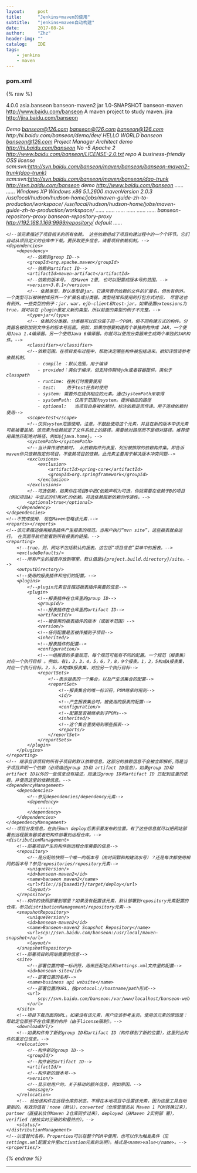 ```yaml
---
layout:     post
title:      "Jenkins+maven的使用"
subtitle:   "jenkins+maven自动构建"
date:       2017-08-24
author:     "Zhz"
header-img: ""
catalog:    IDE
tags:
    - jenkins
    - maven
---
```


### pom.xml

{% raw %}

<project xmlns="http://maven.apache.org/POM/4.0.0"
         xmlns:xsi="http://www.w3.org/2001/XMLSchema-instance"
         xsi:schemaLocation="http://maven.apache.org/POM/4.0.0http://maven.apache.org/maven-v4_0_0.xsd">
    <!--父项目的坐标。如果项目中没有规定某个元素的值，那么父项目中的对应值即为项目的默认值。 坐标包括group ID，artifact ID和 version。-->
    <parent>
        <!--被继承的父项目的构件标识符-->
        <artifactId/>
        <!--被继承的父项目的全球唯一标识符-->
        <groupId/>
        <!--被继承的父项目的版本-->
        <version/>
        <!-- 父项目的pom.xml文件的相对路径。相对路径允许你选择一个不同的路径。默认值是../pom.xml。Maven首先在构建当前项目的地方寻找父项 目的pom，其次在文件系统的这个位置（relativePath位置），然后在本地仓库，最后在远程仓库寻找父项目的pom。-->
        <relativePath/>
    </parent>
    <!--声明项目描述符遵循哪一个POM模型版本。模型本身的版本很少改变，虽然如此，但它仍然是必不可少的，这是为了当Maven引入了新的特性或者其他模型变更的时候，确保稳定性。-->
    <modelVersion>4.0.0</modelVersion>
    <!--项目的全球唯一标识符，通常使用全限定的包名区分该项目和其他项目。并且构建时生成的路径也是由此生成， 如com.mycompany.app生成的相对路径为：/com/mycompany/app-->
    <groupId>asia.banseon</groupId>
    <!-- 构件的标识符，它和group ID一起唯一标识一个构件。换句话说，你不能有两个不同的项目拥有同样的artifact ID和groupID；在某个 特定的group ID下，artifact ID也必须是唯一的。构件是项目产生的或使用的一个东西，Maven为项目产生的构件包括：JARs，源 码，二进制发布和WARs等。-->
    <artifactId>banseon-maven2</artifactId>
    <!--项目产生的构件类型，例如jar、war、ear、pom。插件可以创建他们自己的构件类型，所以前面列的不是全部构件类型-->
    <packaging>jar</packaging>
    <!--项目当前版本，格式为:主版本.次版本.增量版本-限定版本号-->
    <version>1.0-SNAPSHOT</version>
    <!--项目的名称, Maven产生的文档用-->
    <name>banseon-maven</name>
    <!--项目主页的URL, Maven产生的文档用-->
    <url>http://www.baidu.com/banseon</url>
    <!-- 项目的详细描述, Maven 产生的文档用。  当这个元素能够用HTML格式描述时（例如，CDATA中的文本会被解析器忽略，就可以包含HTML标 签）， 不鼓励使用纯文本描述。如果你需要修改产生的web站点的索引页面，你应该修改你自己的索引页文件，而不是调整这里的文档。-->
    <description>A maven project to study maven.</description>
    <!--描述了这个项目构建环境中的前提条件。-->
    <prerequisites>
        <!--构建该项目或使用该插件所需要的Maven的最低版本-->
        <maven/>
    </prerequisites>
    <!--项目的问题管理系统(Bugzilla, Jira, Scarab,或任何你喜欢的问题管理系统)的名称和URL，本例为 jira-->
    <issueManagement>
        <!--问题管理系统（例如jira）的名字，-->
        <system>jira</system>
        <!--该项目使用的问题管理系统的URL-->
        <url>http://jira.baidu.com/banseon</url>
    </issueManagement>
    <!--项目持续集成信息-->
    <ciManagement>
        <!--持续集成系统的名字，例如continuum-->
        <system/>
        <!--该项目使用的持续集成系统的URL（如果持续集成系统有web接口的话）。-->
        <url/>
        <!--构建完成时，需要通知的开发者/用户的配置项。包括被通知者信息和通知条件（错误，失败，成功，警告）-->
        <notifiers>
            <!--配置一种方式，当构建中断时，以该方式通知用户/开发者-->
            <notifier>
                <!--传送通知的途径-->
                <type/>
                <!--发生错误时是否通知-->
                <sendOnError/>
                <!--构建失败时是否通知-->
                <sendOnFailure/>
                <!--构建成功时是否通知-->
                <sendOnSuccess/>
                <!--发生警告时是否通知-->
                <sendOnWarning/>
                <!--不赞成使用。通知发送到哪里-->
                <address/>
                <!--扩展配置项-->
                <configuration/>
            </notifier>
        </notifiers>
    </ciManagement>
    <!--项目创建年份，4位数字。当产生版权信息时需要使用这个值。-->
    <inceptionYear/>
    <!--项目相关邮件列表信息-->
    <mailingLists>
        <!--该元素描述了项目相关的所有邮件列表。自动产生的网站引用这些信息。-->
        <mailingList>
            <!--邮件的名称-->
            <name>Demo</name>
            <!--发送邮件的地址或链接，如果是邮件地址，创建文档时，mailto: 链接会被自动创建-->
            <post>banseon@126.com</post>
            <!--订阅邮件的地址或链接，如果是邮件地址，创建文档时，mailto: 链接会被自动创建-->
            <subscribe>banseon@126.com</subscribe>
            <!--取消订阅邮件的地址或链接，如果是邮件地址，创建文档时，mailto: 链接会被自动创建-->
            <unsubscribe>banseon@126.com</unsubscribe>
            <!--你可以浏览邮件信息的URL-->
            <archive>http:/hi.baidu.com/banseon/demo/dev/</archive>
        </mailingList>
    </mailingLists>
    <!--项目开发者列表-->
    <developers>
        <!--某个项目开发者的信息-->
        <developer>
            <!--SCM里项目开发者的唯一标识符-->
            <id>HELLO WORLD</id>
            <!--项目开发者的全名-->
            <name>banseon</name>
            <!--项目开发者的email-->
            <email>banseon@126.com</email>
            <!--项目开发者的主页的URL-->
            <url/>
            <!--项目开发者在项目中扮演的角色，角色元素描述了各种角色-->
            <roles>
                <role>Project Manager</role>
                <role>Architect</role>
            </roles>
            <!--项目开发者所属组织-->
            <organization>demo</organization>
            <!--项目开发者所属组织的URL-->
            <organizationUrl>http://hi.baidu.com/banseon</organizationUrl>
            <!--项目开发者属性，如即时消息如何处理等-->
            <properties>
                <dept>No</dept>
            </properties>
            <!--项目开发者所在时区， -11到12范围内的整数。-->
            <timezone>-5</timezone>
        </developer>
    </developers>
    <!--项目的其他贡献者列表-->
    <contributors>
        <!--项目的其他贡献者。参见developers/developer元素-->
        <contributor>
            <name/><email/><url/><organization/><organizationUrl/><roles/><timezone/><properties/>
        </contributor>
    </contributors>
    <!--该元素描述了项目所有License列表。 应该只列出该项目的license列表，不要列出依赖项目的 license列表。如果列出多个license，用户可以选择它们中的一个而不是接受所有license。-->
    <licenses>
        <!--描述了项目的license，用于生成项目的web站点的license页面，其他一些报表和validation也会用到该元素。-->
        <license>
            <!--license用于法律上的名称-->
            <name>Apache 2</name>
            <!--官方的license正文页面的URL-->
            <url>http://www.baidu.com/banseon/LICENSE-2.0.txt</url>
            <!--项目分发的主要方式：
              repo，可以从Maven库下载
              manual， 用户必须手动下载和安装依赖-->
            <distribution>repo</distribution>
            <!--关于license的补充信息-->
            <comments>A business-friendly OSS license</comments>
        </license>
    </licenses>
    <!--SCM(Source Control Management)标签允许你配置你的代码库，供Maven web站点和其它插件使用。-->
    <scm>
        <!--SCM的URL,该URL描述了版本库和如何连接到版本库。欲知详情，请看SCMs提供的URL格式和列表。该连接只读。-->
        <connection>
            scm:svn:http://svn.baidu.com/banseon/maven/banseon/banseon-maven2-trunk(dao-trunk)
        </connection>
        <!--给开发者使用的，类似connection元素。即该连接不仅仅只读-->
        <developerConnection>
            scm:svn:http://svn.baidu.com/banseon/maven/banseon/dao-trunk
        </developerConnection>
        <!--当前代码的标签，在开发阶段默认为HEAD-->
        <tag/>
        <!--指向项目的可浏览SCM库（例如ViewVC或者Fisheye）的URL。-->
        <url>http://svn.baidu.com/banseon</url>
    </scm>
    <!--描述项目所属组织的各种属性。Maven产生的文档用-->
    <organization>
        <!--组织的全名-->
        <name>demo</name>
        <!--组织主页的URL-->
        <url>http://www.baidu.com/banseon</url>
    </organization>
    <!--构建项目需要的信息-->
    <build>
        <!--该元素设置了项目源码目录，当构建项目的时候，构建系统会编译目录里的源码。该路径是相对于pom.xml的相对路径。-->
        <sourceDirectory/>
        <!--该元素设置了项目脚本源码目录，该目录和源码目录不同：绝大多数情况下，该目录下的内容 会被拷贝到输出目录(因为脚本是被解释的，而不是被编译的)。-->
        <scriptSourceDirectory/>
        <!--该元素设置了项目单元测试使用的源码目录，当测试项目的时候，构建系统会编译目录里的源码。该路径是相对于pom.xml的相对路径。-->
        <testSourceDirectory/>
        <!--被编译过的应用程序class文件存放的目录。-->
        <outputDirectory/>
        <!--被编译过的测试class文件存放的目录。-->
        <testOutputDirectory/>
        <!--使用来自该项目的一系列构建扩展-->
        <extensions>
            <!--描述使用到的构建扩展。-->
            <extension>
                <!--构建扩展的groupId-->
                <groupId/>
                <!--构建扩展的artifactId-->
                <artifactId/>
                <!--构建扩展的版本-->
                <version/>
            </extension>
        </extensions>
        <!--当项目没有规定目标（Maven2 叫做阶段）时的默认值-->
        <defaultGoal/>
        <!--这个元素描述了项目相关的所有资源路径列表，例如和项目相关的属性文件，这些资源被包含在最终的打包文件里。-->
        <resources>
            <!--这个元素描述了项目相关或测试相关的所有资源路径-->
            <resource>
                <!-- 描述了资源的目标路径。该路径相对target/classes目录（例如${project.build.outputDirectory}）。举个例 子，如果你想资源在特定的包里(org.apache.maven.messages)，你就必须该元素设置为org/apache/maven /messages。然而，如果你只是想把资源放到源码目录结构里，就不需要该配置。-->
                <targetPath/>
                <!--是否使用参数值代替参数名。参数值取自properties元素或者文件里配置的属性，文件在filters元素里列出。-->
                <filtering/>
                <!--描述存放资源的目录，该路径相对POM路径-->
                <directory/>
                <!--包含的模式列表，例如**/*.xml.-->
                <includes/>
                <!--排除的模式列表，例如**/*.xml-->
                <excludes/>
            </resource>
        </resources>
        <!--这个元素描述了单元测试相关的所有资源路径，例如和单元测试相关的属性文件。-->
        <testResources>
            <!--这个元素描述了测试相关的所有资源路径，参见build/resources/resource元素的说明-->
            <testResource>
                <targetPath/><filtering/><directory/><includes/><excludes/>
            </testResource>
        </testResources>
        <!--构建产生的所有文件存放的目录-->
        <directory/>
        <!--产生的构件的文件名，默认值是${artifactId}-${version}。-->
        <finalName/>
        <!--当filtering开关打开时，使用到的过滤器属性文件列表-->
        <filters/>
        <!--子项目可以引用的默认插件信息。该插件配置项直到被引用时才会被解析或绑定到生命周期。给定插件的任何本地配置都会覆盖这里的配置-->
        <pluginManagement>
            <!--使用的插件列表 。-->
            <plugins>
                <!--plugin元素包含描述插件所需要的信息。-->
                <plugin>
                    <!--插件在仓库里的group ID-->
                    <groupId/>
                    <!--插件在仓库里的artifact ID-->
                    <artifactId/>
                    <!--被使用的插件的版本（或版本范围）-->
                    <version/>
                    <!--是否从该插件下载Maven扩展（例如打包和类型处理器），由于性能原因，只有在真需要下载时，该元素才被设置成enabled。-->
                    <extensions/>
                    <!--在构建生命周期中执行一组目标的配置。每个目标可能有不同的配置。-->
                    <executions>
                        <!--execution元素包含了插件执行需要的信息-->
                        <execution>
                            <!--执行目标的标识符，用于标识构建过程中的目标，或者匹配继承过程中需要合并的执行目标-->
                            <id/>
                            <!--绑定了目标的构建生命周期阶段，如果省略，目标会被绑定到源数据里配置的默认阶段-->
                            <phase/>
                            <!--配置的执行目标-->
                            <goals/>
                            <!--配置是否被传播到子POM-->
                            <inherited/>
                            <!--作为DOM对象的配置-->
                            <configuration/>
                        </execution>
                    </executions>
                    <!--项目引入插件所需要的额外依赖-->
                    <dependencies>
                        <!--参见dependencies/dependency元素-->
                        <dependency>
                            ......
                        </dependency>
                    </dependencies>
                    <!--任何配置是否被传播到子项目-->
                    <inherited/>
                    <!--作为DOM对象的配置-->
                    <configuration/>
                </plugin>
            </plugins>
        </pluginManagement>
        <!--使用的插件列表-->
        <plugins>
            <!--参见build/pluginManagement/plugins/plugin元素-->
            <plugin>
                <groupId/><artifactId/><version/><extensions/>
                <executions>
                    <execution>
                        <id/><phase/><goals/><inherited/><configuration/>
                    </execution>
                </executions>
                <dependencies>
                    <!--参见dependencies/dependency元素-->
                    <dependency>
                        ......
                    </dependency>
                </dependencies>
                <goals/><inherited/><configuration/>
            </plugin>
        </plugins>
    </build>
    <!--在列的项目构建profile，如果被激活，会修改构建处理-->
    <profiles>
        <!--根据环境参数或命令行参数激活某个构建处理-->
        <profile>
            <!--构建配置的唯一标识符。即用于命令行激活，也用于在继承时合并具有相同标识符的profile。-->
            <id/>
            <!--自动触发profile的条件逻辑。Activation是profile的开启钥匙。profile的力量来自于它
            能够在某些特定的环境中自动使用某些特定的值；这些环境通过activation元素指定。activation元素并不是激活profile的唯一方式。-->
            <activation>
                <!--profile默认是否激活的标志-->
                <activeByDefault/>
                <!--当匹配的jdk被检测到，profile被激活。例如，1.4激活JDK1.4，1.4.0_2，而!1.4激活所有版本不是以1.4开头的JDK。-->
                <jdk/>
                <!--当匹配的操作系统属性被检测到，profile被激活。os元素可以定义一些操作系统相关的属性。-->
                <os>
                    <!--激活profile的操作系统的名字-->
                    <name>Windows XP</name>
                    <!--激活profile的操作系统所属家族(如 'windows')-->
                    <family>Windows</family>
                    <!--激活profile的操作系统体系结构 -->
                    <arch>x86</arch>
                    <!--激活profile的操作系统版本-->
                    <version>5.1.2600</version>
                </os>
                <!--如果Maven检测到某一个属性（其值可以在POM中通过${名称}引用），其拥有对应的名称和值，Profile就会被激活。如果值
                字段是空的，那么存在属性名称字段就会激活profile，否则按区分大小写方式匹配属性值字段-->
                <property>
                    <!--激活profile的属性的名称-->
                    <name>mavenVersion</name>
                    <!--激活profile的属性的值-->
                    <value>2.0.3</value>
                </property>
                <!--提供一个文件名，通过检测该文件的存在或不存在来激活profile。missing检查文件是否存在，如果不存在则激活
                profile。另一方面，exists则会检查文件是否存在，如果存在则激活profile。-->
                <file>
                    <!--如果指定的文件存在，则激活profile。-->
                    <exists>/usr/local/hudson/hudson-home/jobs/maven-guide-zh-to-production/workspace/</exists>
                    <!--如果指定的文件不存在，则激活profile。-->
                    <missing>/usr/local/hudson/hudson-home/jobs/maven-guide-zh-to-production/workspace/</missing>
                </file>
            </activation>
            <!--构建项目所需要的信息。参见build元素-->
            <build>
                <defaultGoal/>
                <resources>
                    <resource>
                        <targetPath/><filtering/><directory/><includes/><excludes/>
                    </resource>
                </resources>
                <testResources>
                    <testResource>
                        <targetPath/><filtering/><directory/><includes/><excludes/>
                    </testResource>
                </testResources>
                <directory/><finalName/><filters/>
                <pluginManagement>
                    <plugins>
                        <!--参见build/pluginManagement/plugins/plugin元素-->
                        <plugin>
                            <groupId/><artifactId/><version/><extensions/>
                            <executions>
                                <execution>
                                    <id/><phase/><goals/><inherited/><configuration/>
                                </execution>
                            </executions>
                            <dependencies>
                                <!--参见dependencies/dependency元素-->
                                <dependency>
                                    ......
                                </dependency>
                            </dependencies>
                            <goals/><inherited/><configuration/>
                        </plugin>
                    </plugins>
                </pluginManagement>
                <plugins>
                    <!--参见build/pluginManagement/plugins/plugin元素-->
                    <plugin>
                        <groupId/><artifactId/><version/><extensions/>
                        <executions>
                            <execution>
                                <id/><phase/><goals/><inherited/><configuration/>
                            </execution>
                        </executions>
                        <dependencies>
                            <!--参见dependencies/dependency元素-->
                            <dependency>
                                ......
                            </dependency>
                        </dependencies>
                        <goals/><inherited/><configuration/>
                    </plugin>
                </plugins>
            </build>
            <!--模块（有时称作子项目） 被构建成项目的一部分。列出的每个模块元素是指向该模块的目录的相对路径-->
            <modules/>
            <!--发现依赖和扩展的远程仓库列表。-->
            <repositories>
                <!--参见repositories/repository元素-->
                <repository>
                    <releases>
                        <enabled/><updatePolicy/><checksumPolicy/>
                    </releases>
                    <snapshots>
                        <enabled/><updatePolicy/><checksumPolicy/>
                    </snapshots>
                    <id/><name/><url/><layout/>
                </repository>
            </repositories>
            <!--发现插件的远程仓库列表，这些插件用于构建和报表-->
            <pluginRepositories>
                <!--包含需要连接到远程插件仓库的信息.参见repositories/repository元素-->
                <pluginRepository>
                    <releases>
                        <enabled/><updatePolicy/><checksumPolicy/>
                    </releases>
                    <snapshots>
                        <enabled/><updatePolicy/><checksumPolicy/>
                    </snapshots>
                    <id/><name/><url/><layout/>
                </pluginRepository>
            </pluginRepositories>
            <!--该元素描述了项目相关的所有依赖。 这些依赖组成了项目构建过程中的一个个环节。它们自动从项目定义的仓库中下载。要获取更多信息，请看项目依赖机制。-->
            <dependencies>
                <!--参见dependencies/dependency元素-->
                <dependency>
                    ......
                </dependency>
            </dependencies>
            <!--不赞成使用. 现在Maven忽略该元素.-->
            <reports/>
            <!--该元素包括使用报表插件产生报表的规范。当用户执行“mvn site”，这些报表就会运行。 在页面导航栏能看到所有报表的链接。参见reporting元素-->
            <reporting>
                ......
            </reporting>
            <!--参见dependencyManagement元素-->
            <dependencyManagement>
                <dependencies>
                    <!--参见dependencies/dependency元素-->
                    <dependency>
                        ......
                    </dependency>
                </dependencies>
            </dependencyManagement>
            <!--参见distributionManagement元素-->
            <distributionManagement>
                ......
            </distributionManagement>
            <!--参见properties元素-->
            <properties/>
        </profile>
    </profiles>
    <!--模块（有时称作子项目） 被构建成项目的一部分。列出的每个模块元素是指向该模块的目录的相对路径-->
    <modules/>
    <!--发现依赖和扩展的远程仓库列表。-->
    <repositories>
        <!--包含需要连接到远程仓库的信息-->
        <repository>
            <!--如何处理远程仓库里发布版本的下载-->
            <releases>
                <!--true或者false表示该仓库是否为下载某种类型构件（发布版，快照版）开启。 -->
                <enabled/>
                <!--该元素指定更新发生的频率。Maven会比较本地POM和远程POM的时间戳。这里的选项是：always（一直），daily（默认，每日），interval：X（这里X是以分钟为单位的时间间隔），或者never（从不）。-->
                <updatePolicy/>
                <!--当Maven验证构件校验文件失败时该怎么做：ignore（忽略），fail（失败），或者warn（警告）。-->
                <checksumPolicy/>
            </releases>
            <!-- 如何处理远程仓库里快照版本的下载。有了releases和snapshots这两组配置，POM就可以在每个单独的仓库中，为每种类型的构件采取不同的 策略。例如，可能有人会决定只为开发目的开启对快照版本下载的支持。参见repositories/repository/releases元素 -->
            <snapshots>
                <enabled/><updatePolicy/><checksumPolicy/>
            </snapshots>
            <!--远程仓库唯一标识符。可以用来匹配在settings.xml文件里配置的远程仓库-->
            <id>banseon-repository-proxy</id>
            <!--远程仓库名称-->
            <name>banseon-repository-proxy</name>
            <!--远程仓库URL，按protocol://hostname/path形式-->
            <url>http://192.168.1.169:9999/repository/</url>
            <!-- 用于定位和排序构件的仓库布局类型-可以是default（默认）或者legacy（遗留）。Maven 2为其仓库提供了一个默认的布局；然 而，Maven 1.x有一种不同的布局。我们可以使用该元素指定布局是default（默认）还是legacy（遗留）。-->
            <layout>default</layout>
        </repository>
    </repositories>
    <!--发现插件的远程仓库列表，这些插件用于构建和报表-->
    <pluginRepositories>
        <!--包含需要连接到远程插件仓库的信息.参见repositories/repository元素-->
        <pluginRepository>
            ......
        </pluginRepository>
    </pluginRepositories >

    <!--该元素描述了项目相关的所有依赖。 这些依赖组成了项目构建过程中的一个个环节。它们自动从项目定义的仓库中下载。要获取更多信息，请看项目依赖机制。-->
    <dependencies>
        <dependency>
            <!--依赖的group ID-->
            <groupId>org.apache.maven</groupId>
            <!--依赖的artifact ID-->
            <artifactId>maven-artifact</artifactId>
            <!--依赖的版本号。 在Maven 2里, 也可以配置成版本号的范围。-->
            <version>3.8.1</version>
            <!-- 依赖类型，默认类型是jar。它通常表示依赖的文件的扩展名，但也有例外。一个类型可以被映射成另外一个扩展名或分类器。类型经常和使用的打包方式对应， 尽管这也有例外。一些类型的例子：jar，war，ejb-client和test-jar。如果设置extensions为 true，就可以在 plugin里定义新的类型。所以前面的类型的例子不完整。-->
            <type>jar</type>
            <!-- 依赖的分类器。分类器可以区分属于同一个POM，但不同构建方式的构件。分类器名被附加到文件名的版本号后面。例如，如果你想要构建两个单独的构件成 JAR，一个使用Java 1.4编译器，另一个使用Java 6编译器，你就可以使用分类器来生成两个单独的JAR构件。-->
            <classifier></classifier>
            <!--依赖范围。在项目发布过程中，帮助决定哪些构件被包括进来。欲知详情请参考依赖机制。
                - compile ：默认范围，用于编译
                - provided：类似于编译，但支持你期待jdk或者容器提供，类似于classpath
                - runtime: 在执行时需要使用
                - test:    用于test任务时使用
                - system: 需要外在提供相应的元素。通过systemPath来取得
                - systemPath: 仅用于范围为system。提供相应的路径
                - optional:   当项目自身被依赖时，标注依赖是否传递。用于连续依赖时使用-->
            <scope>test</scope>
            <!--仅供system范围使用。注意，不鼓励使用这个元素，并且在新的版本中该元素可能被覆盖掉。该元素为依赖规定了文件系统上的路径。需要绝对路径而不是相对路径。推荐使用属性匹配绝对路径，例如${java.home}。-->
            <systemPath></systemPath>
            <!--当计算传递依赖时， 从依赖构件列表里，列出被排除的依赖构件集。即告诉maven你只依赖指定的项目，不依赖项目的依赖。此元素主要用于解决版本冲突问题-->
            <exclusions>
                <exclusion>
                    <artifactId>spring-core</artifactId>
                    <groupId>org.springframework</groupId>
                </exclusion>
            </exclusions>
            <!--可选依赖，如果你在项目B中把C依赖声明为可选，你就需要在依赖于B的项目（例如项目A）中显式的引用对C的依赖。可选依赖阻断依赖的传递性。-->
            <optional>true</optional>
        </dependency>
    </dependencies>
    <!--不赞成使用. 现在Maven忽略该元素.-->
    <reports></reports>
    <!--该元素描述使用报表插件产生报表的规范。当用户执行“mvn site”，这些报表就会运行。 在页面导航栏能看到所有报表的链接。-->
    <reporting>
        <!--true，则，网站不包括默认的报表。这包括“项目信息”菜单中的报表。-->
        <excludeDefaults/>
        <!--所有产生的报表存放到哪里。默认值是${project.build.directory}/site。-->
        <outputDirectory/>
        <!--使用的报表插件和他们的配置。-->
        <plugins>
            <!--plugin元素包含描述报表插件需要的信息-->
            <plugin>
                <!--报表插件在仓库里的group ID-->
                <groupId/>
                <!--报表插件在仓库里的artifact ID-->
                <artifactId/>
                <!--被使用的报表插件的版本（或版本范围）-->
                <version/>
                <!--任何配置是否被传播到子项目-->
                <inherited/>
                <!--报表插件的配置-->
                <configuration/>
                <!--一组报表的多重规范，每个规范可能有不同的配置。一个规范（报表集）对应一个执行目标 。例如，有1，2，3，4，5，6，7，8，9个报表。1，2，5构成A报表集，对应一个执行目标。2，5，8构成B报表集，对应另一个执行目标-->
                <reportSets>
                    <!--表示报表的一个集合，以及产生该集合的配置-->
                    <reportSet>
                        <!--报表集合的唯一标识符，POM继承时用到-->
                        <id/>
                        <!--产生报表集合时，被使用的报表的配置-->
                        <configuration/>
                        <!--配置是否被继承到子POMs-->
                        <inherited/>
                        <!--这个集合里使用到哪些报表-->
                        <reports/>
                    </reportSet>
                </reportSets>
            </plugin>
        </plugins>
    </reporting>
    <!-- 继承自该项目的所有子项目的默认依赖信息。这部分的依赖信息不会被立即解析,而是当子项目声明一个依赖（必须描述group ID和 artifact ID信息），如果group ID和artifact ID以外的一些信息没有描述，则通过group ID和artifact ID 匹配到这里的依赖，并使用这里的依赖信息。-->
    <dependencyManagement>
        <dependencies>
            <!--参见dependencies/dependency元素-->
            <dependency>
                ......
            </dependency>
        </dependencies>
    </dependencyManagement>
    <!--项目分发信息，在执行mvn deploy后表示要发布的位置。有了这些信息就可以把网站部署到远程服务器或者把构件部署到远程仓库。-->
    <distributionManagement>
        <!--部署项目产生的构件到远程仓库需要的信息-->
        <repository>
            <!--是分配给快照一个唯一的版本号（由时间戳和构建流水号）？还是每次都使用相同的版本号？参见repositories/repository元素-->
            <uniqueVersion/>
            <id>banseon-maven2</id>
            <name>banseon maven2</name>
            <url>file://${basedir}/target/deploy</url>
            <layout/>
        </repository>
        <!--构件的快照部署到哪里？如果没有配置该元素，默认部署到repository元素配置的仓库，参见distributionManagement/repository元素-->
        <snapshotRepository>
            <uniqueVersion/>
            <id>banseon-maven2</id>
            <name>Banseon-maven2 Snapshot Repository</name>
            <url>scp://svn.baidu.com/banseon:/usr/local/maven-snapshot</url>
            <layout/>
        </snapshotRepository>
        <!--部署项目的网站需要的信息-->
        <site>
            <!--部署位置的唯一标识符，用来匹配站点和settings.xml文件里的配置-->
            <id>banseon-site</id>
            <!--部署位置的名称-->
            <name>business api website</name>
            <!--部署位置的URL，按protocol://hostname/path形式-->
            <url>
                scp://svn.baidu.com/banseon:/var/www/localhost/banseon-web
            </url>
        </site>
        <!--项目下载页面的URL。如果没有该元素，用户应该参考主页。使用该元素的原因是：帮助定位那些不在仓库里的构件（由于license限制）。-->
        <downloadUrl/>
        <!--如果构件有了新的group ID和artifact ID（构件移到了新的位置），这里列出构件的重定位信息。-->
        <relocation>
            <!--构件新的group ID-->
            <groupId/>
            <!--构件新的artifact ID-->
            <artifactId/>
            <!--构件新的版本号-->
            <version/>
            <!--显示给用户的，关于移动的额外信息，例如原因。-->
            <message/>
        </relocation>
        <!-- 给出该构件在远程仓库的状态。不得在本地项目中设置该元素，因为这是工具自动更新的。有效的值有：none（默认），converted（仓库管理员从 Maven 1 POM转换过来），partner（直接从伙伴Maven 2仓库同步过来），deployed（从Maven 2实例部 署），verified（被核实时正确的和最终的）。-->
        <status/>
    </distributionManagement>
    <!--以值替代名称，Properties可以在整个POM中使用，也可以作为触发条件（见settings.xml配置文件里activation元素的说明）。格式是<name>value</name>。-->
    <properties/>
</project>
{% endraw %}

---